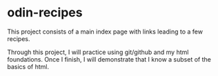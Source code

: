 # odin-recipes

This project consists of a main index page with links leading to a few recipes.

Through this project, I will practice using git/github and my html foundations. Once I finish, I will demonstrate that I know a subset of the basics of html.